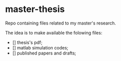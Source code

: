 # master-thesis
Repo containing files related to my master's research.

The idea is to make available the folowing files:
- [] thesis's pdf;
- [] matlab simulation codes;
- [] published papers and drafts;

